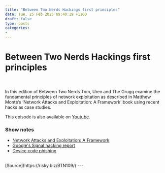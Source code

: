 ```yaml
---
title: "Between Two Nerds Hackings first principles"
date: Tue, 25 Feb 2025 09:40:19 +1100
draft: false
type: posts
categories: 
- 
---
```

# Between Two Nerds Hackings first principles

<br/>

<br/>
In this edition of Between Two Nerds Tom, Uren and The Grugq examine the fundamental principles of network exploitation as described in Matthew Monte’s ‘Network Attacks and Exploitation: A Framework’ book using recent hacks as case studies.

This episode is also available on [Youtube](https://youtu.be/XEXgO8LzdP8).

### Show notes

-   [Network Attacks and Exploitation: A Framework](https://www.wiley.com/en-us/Network+Attacks+and+Exploitation%3A+A+Framework-p-9781118987124)
-   [Google's Signal hacking report](https://cloud.google.com/blog/topics/threat-intelligence/russia-targeting-signal-messenger)
-   [Device code phishing](https://arstechnica.com/information-technology/2025/02/russian-spies-use-device-code-phishing-to-hijack-microsoft-accounts/)

<br/>
[Source](https://risky.biz/BTN109/)
---

